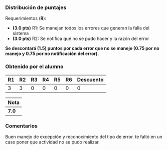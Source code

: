 ### Distribución de puntajes

Requerimientos (**R**):

* **(3.0 pts)** R1: Se manejan todos los errores que generan la falla del sistema
* **(3.0 pts)** R2: Se notifica qué no se pudo hacer y la razón del error

**Se descontará (1.5) puntos por cada error que no se maneje (0.75 por no manejo y 0.75 por no notificación del error).**

### Obtenido por el alumno
| R1 | R2 | R3 | R4 | R5 | R6 | Descuento |
|:---|:---|:---|:---|:---|:---|:----------|
| 3 | 3 | 0 | 0 | 0 | 0 | 0 |

| Nota |
|:-----|
| **7.0** |

### Comentarios

Buen manejo de excepción y reconocimiento del tipo de error. te faltó en un caso poner que actividad no se pudo realizar.